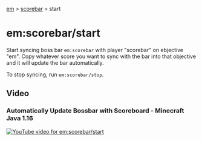 [em](../../em.md) > [scorebar](../scorebar.md) > start

# em:scorebar/start

Start syncing boss bar `em:scorebar` with player "scorebar" on ebjective "em". Copy whatever score you want to sync with the bar into that objective and it will update the bar automatically.

To stop syncing, run `em:scorebar/stop`.

## Video

### Automatically Update Bossbar with Scoreboard - Minecraft Java 1.16 

[![YouTube video for em:scorebar/start](https://i3.ytimg.com/vi/eLpItPL35C4/maxresdefault.jpg)](https://www.youtube.com/watch?v=eLpItPL35C4)
